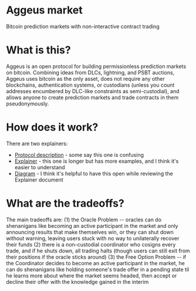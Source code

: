 # Aggeus market
Bitcoin prediction markets with non-interactive contract trading

# What is this?

Aggeus is an open protocol for building permissionless prediction markets on bitcoin. Combining ideas from DLCs, lightning, and PSBT auctions, Aggeus uses bitcoin as the only asset, does not require any other blockchains, authentication systems, or custodians (unless you count addresses encumbered by DLC-like constraints as semi-custodial), and allows anyone to create prediction markets and trade contracts in them pseudonymously.

# How does it work?

There are two explainers:

- [Protocol description](https://gist.github.com/supertestnet/be601c4fc50d0f1d9a5c7079cf3363df) - some say this one is confusing
- [Explainer](https://gist.github.com/supertestnet/7456c01f0333581794eb153f990a153d) - this one is longer but has more examples, and I think it's easier to understand
- [Diagram](https://supertestnet.github.io/aggeus_market/diagram.html) - I think it's helpful to have this open while reviewing the Explainer document

# What are the tradeoffs?

The main tradeoffs are: (1) the Oracle Problem -- oracles can do shenanigans like becoming an active participant in the market and only announcing results that make themselves win, or they can shut down without warning, leaving users stuck with no way to unilaterally recover their funds (2) there is a non-custodial coordinator who cosigns every trade, and if he shuts down, all trading halts (though users can still exit from their positions if the oracle sticks around) (3) the Free Option Problem -- if the Coordinator decides to become an active participant in the market, he can do shenanigans like holding someone's trade offer in a pending state til he learns more about where the market seems headed, then accept or decline their offer with the knowledge gained in the interim
